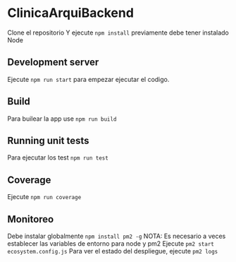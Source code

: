 # ClinicaArquiBackend

Clone el repositorio
Y ejecute `npm install` previamente debe tener instalado Node

## Development server

Ejecute `npm run start` para empezar ejecutar el codigo.

## Build

Para builear la app use `npm run build`

## Running unit tests

Para ejecutar los test `npm run test`

## Coverage

Ejecute `npm run coverage`

## Monitoreo

Debe instalar globalmente `npm install pm2 -g`
NOTA: Es necesario a veces establecer las variables de entorno para node y pm2
Ejecute `pm2 start ecosystem.config.js`
Para ver el estado del despliegue, ejecute `pm2 logs`